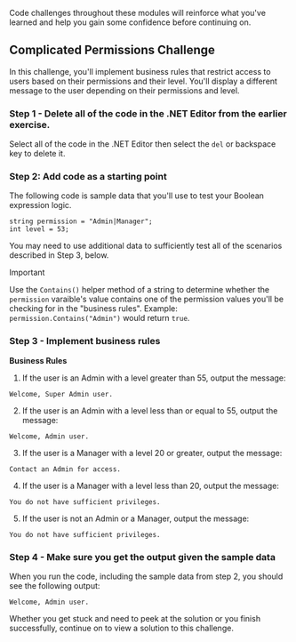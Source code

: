 Code challenges throughout these modules will reinforce what you've learned and help you gain some confidence before continuing on.

## Complicated Permissions Challenge

In this challenge, you'll implement business rules that restrict access to users based on their permissions and their level.  You'll display a different message to the user depending on their permissions and level.

### Step 1 - Delete all of the code in the .NET Editor from the earlier exercise.

Select all of the code in the .NET Editor then select the `del` or backspace key to delete it.

### Step 2: Add code as a starting point

The following code is sample data that you'll use to test your Boolean expression logic.

```csharp-interactive
string permission = "Admin|Manager";
int level = 53;
```

You may need to use additional data to sufficiently test all of the scenarios described in Step 3, below.

> [!IMPORTANT]
> Use the `Contains()` helper method of a string to determine whether the `permission` varaible's value contains one of the permission values you'll be checking for in the "business rules".  Example: `permission.Contains("Admin")` would return `true`. 

### Step 3 - Implement business rules

**Business Rules**

1. If the user is an Admin with a level greater than 55, output the message:

```output
Welcome, Super Admin user.
```

2. If the user is an Admin with a level less than or equal to 55, output the message:

```output
Welcome, Admin user.
```

3. If the user is a Manager with a level 20 or greater, output the message:

```output
Contact an Admin for access.
```

4. If the user is a Manager with a level less than 20, output the message:

```output
You do not have sufficient privileges.
```

5. If the user is not an Admin or a Manager, output the message:

```output
You do not have sufficient privileges.
```

### Step 4 - Make sure you get the output given the sample data

When you run the code, including the sample data from step 2, you should see the following output:

```output
Welcome, Admin user.
```


Whether you get stuck and need to peek at the solution or you finish successfully, continue on to view a solution to this challenge.
